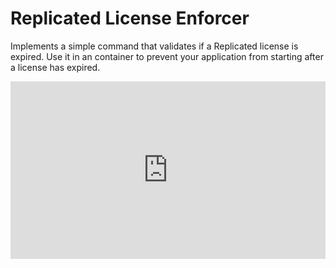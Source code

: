 # Replicated License Enforcer

Implements a simple command that validates if a Replicated license is expired.
Use it in an container to prevent your application from starting after a
license has expired.

<div style="position: relative; padding-bottom: 56.25%; height: 0;"><iframe src="https://www.loom.com/embed/81f608f80ca1493dbed01584d82fb5b9?sid=024a9d72-ce0d-416e-8e14-cf790cc860b5" frameborder="0" webkitallowfullscreen mozallowfullscreen allowfullscreen style="position: absolute; top: 0; left: 0; width: 100%; height: 100%;"></iframe></div>

